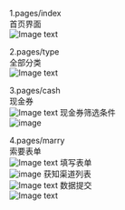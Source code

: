 1.pages/index<br>
首页界面<br>
![Image text](https://github.com/liangpeiyi/weApp/blob/master/app-images/%E5%A9%9A%E5%8D%9A%E4%BC%9A-%E9%A6%96%E9%A1%B5%E7%95%8C%E9%9D%A2.png?raw=true)

2.pages/type<br>
全部分类<br>
![Image text](https://github.com/liangpeiyi/weApp/blob/master/app-images/%E5%A9%9A%E5%8D%9A%E4%BC%9A-%E5%85%A8%E9%83%A8%E5%88%86%E7%B1%BB.png?raw=true)

3.pages/cash<br>
现金券<br>
![Image text](https://github.com/liangpeiyi/weApp/blob/master/app-images/%E5%A9%9A%E5%8D%9A%E4%BC%9A-%E7%8E%B0%E9%87%91%E5%88%B8.png?raw=true)
现金券筛选条件<br>
![image](https://github.com/liangpeiyi/weApp/blob/master/app-images/%E5%A9%9A%E5%8D%9A%E4%BC%9A-%E7%8E%B0%E9%87%91%E5%88%B8%E7%AD%9B%E9%80%89%E6%9D%A1%E4%BB%B6.png?raw=true)

4.pages/marry<br>
索要表单<br>
![Image text](https://github.com/liangpeiyi/weApp/blob/master/app-images/%E5%A9%9A%E5%8D%9A%E4%BC%9A-%E7%B4%A2%E8%A6%81%E8%A1%A8%E5%8D%95.png?raw=true)
填写表单<br>
![image](https://github.com/liangpeiyi/weApp/blob/master/app-images/%E5%A9%9A%E5%8D%9A%E4%BC%9A-%E7%B4%A2%E8%A6%81%E8%A1%A8%E5%8D%952.png?raw=true)
获知渠道列表<br>
![Image text](https://github.com/liangpeiyi/weApp/blob/master/app-images/%E5%A9%9A%E5%8D%9A%E4%BC%9A-%E8%8E%B7%E7%9F%A5%E6%B8%A0%E9%81%93%E5%88%97%E8%A1%A8.png?raw=true)
数据提交<br>
![Image text](https://github.com/liangpeiyi/weApp/blob/master/app-images/%E5%A9%9A%E5%8D%9A%E4%BC%9A-%E6%95%B0%E6%8D%AE%E6%8F%90%E4%BA%A4.png?raw=true)